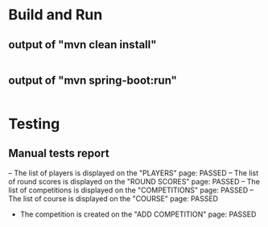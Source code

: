 # Build and Run

## output of "mvn clean install"

```
```

## output of "mvn spring-boot:run"

```
```

# Testing

## Manual tests report

– The list of players is displayed on the "PLAYERS" page: PASSED
– The list of round scores is displayed on the "ROUND SCORES" page: PASSED
– The list of competitions is displayed on the "COMPETITIONS" page: PASSED
– The list of course is displayed on the "COURSE" page: PASSED
- The competition is created on the "ADD COMPETITION" page: PASSED

